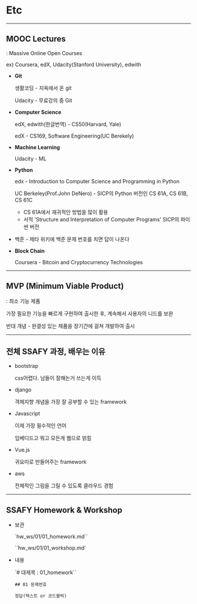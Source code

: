 # Etc

---

## MOOC Lectures

: Massive Online Open Courses

ex) Coursera, edX, Udacity(Stanford University), edwith

- **Git**
  
  생활코딩 - 지옥에서 온 git
  
  Udacity - 무료강의 중 Git
  
- **Computer Science**
  
  edX, edwith(한글번역) - CS50(Harvard, Yale)
  
  edX - CS169, Software Engineering(UC Berekely)
  
- **Machine Learning**
  
  Udacity - ML

- **Python**

  edx - Introduction to Computer Science and Programming in Python
  
  UC Berkeley(Prof.John DeNero) - SICP의 Python 버전인 CS 61A, CS 61B, CS 61C
  
  - CS 61A에서 재귀적인 방법을 많이 활용
  - 서적 'Structure and Interpretation of Computer Programs' SICP의 파이썬 버전

- 백준 - 제타 위키에 백준 문제 번호를 치면 답이 나온다

- **Block Chain**

  Coursera - Bitcoin and Cryptocurrency Technologies

---

## MVP (Minimum Viable Product)

: 최소 기능 제품

가장 필요한 기능을 빠르게 구현하여 출시한 후, 계속해서 사용자의 니드를 보완

반대 개념 - 완결성 있는 제품을 장기간에 걸쳐 개발하여 출시

---

## 전체 SSAFY 과정, 배우는 이유

- bootstrap

  css어렵다. 남들이 잘해논거 쓰는게 이득

- django

  객체지향 개념을 가장 잘 공부할 수 있는 framework

- Javascript

  이제 가장 필수적인 언어

  임베디드고 뭐고 모든게 웹으로 얽힘

- Vue.js

  귀요미로 만들어주는 framework

- aws

  전체적인 그림을 그릴 수 있도록 클라우드 경험

---

## SSAFY Homework & Workshop

- 보관

  `hw_ws/01/01_homework.md``

  ``hw_ws/01/01_workshop.md`

- 내용

  `# 대제목 : 01_homework``

  `## 01 문제번호`

  `정답(텍스트 or 코드블럭)`